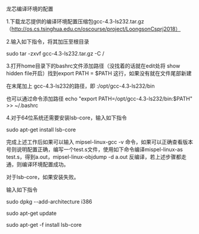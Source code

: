 龙芯编译环境的配置

1.下载龙芯提供的编译环境配置压缩包gcc-4.3-ls232.tar.gz（http://os.cs.tsinghua.edu.cn/oscourse/project/LoongsonCsprj2018）

2.输入如下指令，将其加压至根目录

sudo tar -zxvf gcc-4.3-ls232.tar.gz -C /



3.打开home目录下的bashrc文件添加路径（没找着的话就在edit处将 show hidden file开启）找到export PATH = $PATH 这行，如果没有就在文件尾部新建

在末尾加上 gcc-4.3-ls232的路径，即  :/opt/gcc-4.3-ls232/bin

也可以通过命令添加路径 echo "export PATH=/opt/gcc-4.3-ls232/bin:$PATH" &gt;&gt; ~/.bashrc 



4.对于64位系统还需要安装lsb-core，输入如下指令

sudo apt-get install lsb-core



完成上述工作后如果可以输入 mipsel-linux-gcc -v 命令，如果可以正确查看版本号则说明配置正确，编写一个test.s文件，使用如下命令编译mispel-linux-as test.s，得到a.out，mipsel-linux-objdump -d a.out 反编译，若上述步骤都走通，则编译环境配置成功。



对于lsb-core，如果安装失败。

输入如下指令

sudo dpkg --add-architecture i386

sudo apt-get update

sudo apt-get -f install lsb-core



